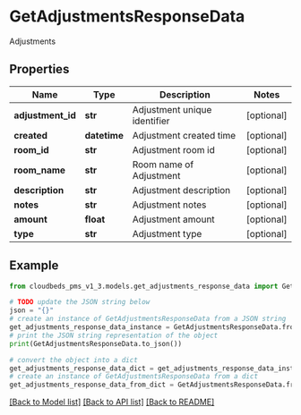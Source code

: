 # GetAdjustmentsResponseData

Adjustments

## Properties

Name | Type | Description | Notes
------------ | ------------- | ------------- | -------------
**adjustment_id** | **str** | Adjustment unique identifier | [optional] 
**created** | **datetime** | Adjustment created time | [optional] 
**room_id** | **str** | Adjustment room id | [optional] 
**room_name** | **str** | Room name of Adjustment | [optional] 
**description** | **str** | Adjustment description | [optional] 
**notes** | **str** | Adjustment notes | [optional] 
**amount** | **float** | Adjustment amount | [optional] 
**type** | **str** | Adjustment type | [optional] 

## Example

```python
from cloudbeds_pms_v1_3.models.get_adjustments_response_data import GetAdjustmentsResponseData

# TODO update the JSON string below
json = "{}"
# create an instance of GetAdjustmentsResponseData from a JSON string
get_adjustments_response_data_instance = GetAdjustmentsResponseData.from_json(json)
# print the JSON string representation of the object
print(GetAdjustmentsResponseData.to_json())

# convert the object into a dict
get_adjustments_response_data_dict = get_adjustments_response_data_instance.to_dict()
# create an instance of GetAdjustmentsResponseData from a dict
get_adjustments_response_data_from_dict = GetAdjustmentsResponseData.from_dict(get_adjustments_response_data_dict)
```
[[Back to Model list]](../README.md#documentation-for-models) [[Back to API list]](../README.md#documentation-for-api-endpoints) [[Back to README]](../README.md)


